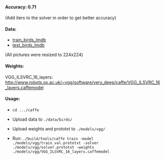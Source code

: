 #### Accuracy: 0.71 
(Add iters to the solver in order to get better accuracy)

#### Data:

* [train_birds_lmdb](https://drive.google.com/open?id=0BxZ-INMQnIZLd0dDNHN2dmJ0OWc)
* [test_birds_lmdb](https://drive.google.com/open?id=0BxZ-INMQnIZLb1pURXVxT1Y1VUE)

(All pictures were resized to 224х224)

#### Weights:

VGG_ILSVRC_16_layers: http://www.robots.ox.ac.uk/~vgg/software/very_deep/caffe/VGG_ILSVRC_16_layers.caffemodel

#### Usage:

* ```cd .../caffe```

* Upload data to ```./data/birds/```

* Upload weights and prototxt to ```./models/vgg/```

* Run:  ```./build/tools/caffe train -model ./models/vgg/train_val.prototxt -solver ./models/vgg/solver.prototxt -weights ./models/vgg/VGG_ILSVRC_16_layers.caffemodel```
